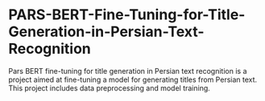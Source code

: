 # PARS-BERT-Fine-Tuning-for-Title-Generation-in-Persian-Text-Recognition
Pars BERT fine-tuning for title generation in Persian text recognition is a project aimed at fine-tuning a model for generating titles from Persian text. This project includes data preprocessing and model training.
